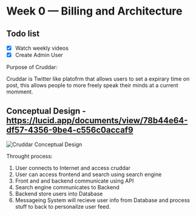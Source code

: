 # Week 0 — Billing and Architecture

## Todo list
- [x] Watch weekly videos
- [x] Create Admin User

Purpose of Cruddar:

Cruddar is Twitter like platofrm that allows users to set a expirary time on post, this allows people to more freely speak their minds at a current momment.

## Conceptual Design - https://lucid.app/documents/view/78b44e64-df57-4356-9be4-c556c0accaf9

![Cruddar Conceptual Design](https://user-images.githubusercontent.com/46639580/219547089-cf6fcd7c-c54f-4335-ba5d-d8a495cfa8f8.jpeg)

 Throught process:
1) User connects to Internet and access cruddar
2) User can access frontend and search using search engine
3) Front and and backend communicate using API
4) Search engine communicates to Backend
5) Backend store users into Database
6) Messageing System will recieve user info from Database and process stuff to back to personailze user feed. 

